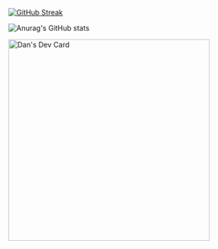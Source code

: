 <!--
**danlopz/danlopz** is a ✨ _special_ ✨ repository because its `README.md` (this file) appears on your GitHub profile.

Here are some ideas to get you started:

- 🔭 I’m currently working on ...
- 🌱 I’m currently learning ...
- 👯 I’m looking to collaborate on ...
- 🤔 I’m looking for help with ...
- 💬 Ask me about ...
- 📫 How to reach me: ...
- 😄 Pronouns: ...
- ⚡ Fun fact: ...
-->

[![GitHub Streak](https://github-readme-streak-stats.herokuapp.com/?user=DenverCoder1)](https://git.io/streak-stats)

![Anurag's GitHub stats](https://github-readme-stats.vercel.app/api?username=danlopz&show_icons=true&theme=algolia&include_all_commits=true&count_private=true)

<a href="https://app.daily.dev/danlop"><img src="https://api.daily.dev/devcards/99ca266acbb54ebc9f3685706c4b3dcc.png?r=bgx" width="400" alt="Dan's Dev Card"/></a>
